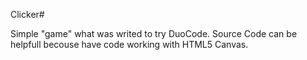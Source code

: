Clicker#

Simple "game" what was writed to try DuoCode.
Source Code can be helpfull becouse have code working with HTML5 Canvas.
